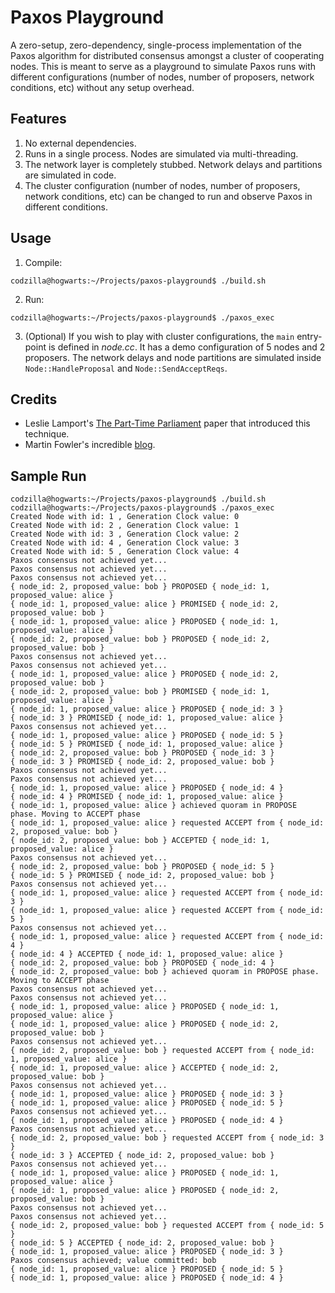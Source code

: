 # Paxos Playground

A zero-setup, zero-dependency, single-process implementation of the Paxos algorithm for distributed consensus amongst a cluster of cooperating nodes. This is meant to serve as a playground to simulate Paxos runs with different configurations (number of nodes, number of proposers, network conditions, etc) without any setup overhead.

## Features

1. No external dependencies.
2. Runs in a single process. Nodes are simulated via multi-threading.
3. The network layer is completely stubbed. Network delays and partitions are simulated in code.
4. The cluster configuration (number of nodes, number of proposers, network conditions, etc) can be changed to run and observe Paxos in different conditions.

## Usage

1. Compile:
```console
codzilla@hogwarts:~/Projects/paxos-playground$ ./build.sh
```
2. Run:
```console
codzilla@hogwarts:~/Projects/paxos-playground$ ./paxos_exec
```
3. (Optional) If you wish to play with cluster configurations, the `main` entry-point is defined in *node.cc*. It has a demo configuration of 5 nodes and 2 proposers. The network delays and node partitions are simulated inside `Node::HandleProposal` and `Node::SendAcceptReqs`.

## Credits

- Leslie Lamport's [The Part-Time Parliament](https://lamport.azurewebsites.net/pubs/lamport-paxos.pdf) paper that introduced this technique.
- Martin Fowler's incredible [blog](https://martinfowler.com/articles/patterns-of-distributed-systems/paxos.html).

## Sample Run

```console
codzilla@hogwarts:~/Projects/paxos-playground$ ./build.sh
codzilla@hogwarts:~/Projects/paxos-playground$ ./paxos_exec
Created Node with id: 1 , Generation Clock value: 0
Created Node with id: 2 , Generation Clock value: 1
Created Node with id: 3 , Generation Clock value: 2
Created Node with id: 4 , Generation Clock value: 3
Created Node with id: 5 , Generation Clock value: 4
Paxos consensus not achieved yet...
Paxos consensus not achieved yet...
Paxos consensus not achieved yet...
{ node_id: 2, proposed_value: bob } PROPOSED { node_id: 1, proposed_value: alice }
{ node_id: 1, proposed_value: alice } PROMISED { node_id: 2, proposed_value: bob }
{ node_id: 1, proposed_value: alice } PROPOSED { node_id: 1, proposed_value: alice }
{ node_id: 2, proposed_value: bob } PROPOSED { node_id: 2, proposed_value: bob }
Paxos consensus not achieved yet...
Paxos consensus not achieved yet...
{ node_id: 1, proposed_value: alice } PROPOSED { node_id: 2, proposed_value: bob }
{ node_id: 2, proposed_value: bob } PROMISED { node_id: 1, proposed_value: alice }
{ node_id: 1, proposed_value: alice } PROPOSED { node_id: 3 }
{ node_id: 3 } PROMISED { node_id: 1, proposed_value: alice }
Paxos consensus not achieved yet...
{ node_id: 1, proposed_value: alice } PROPOSED { node_id: 5 }
{ node_id: 5 } PROMISED { node_id: 1, proposed_value: alice }
{ node_id: 2, proposed_value: bob } PROPOSED { node_id: 3 }
{ node_id: 3 } PROMISED { node_id: 2, proposed_value: bob }
Paxos consensus not achieved yet...
Paxos consensus not achieved yet...
{ node_id: 1, proposed_value: alice } PROPOSED { node_id: 4 }
{ node_id: 4 } PROMISED { node_id: 1, proposed_value: alice }
{ node_id: 1, proposed_value: alice } achieved quoram in PROPOSE phase. Moving to ACCEPT phase
{ node_id: 1, proposed_value: alice } requested ACCEPT from { node_id: 2, proposed_value: bob }
{ node_id: 2, proposed_value: bob } ACCEPTED { node_id: 1, proposed_value: alice }
Paxos consensus not achieved yet...
{ node_id: 2, proposed_value: bob } PROPOSED { node_id: 5 }
{ node_id: 5 } PROMISED { node_id: 2, proposed_value: bob }
Paxos consensus not achieved yet...
{ node_id: 1, proposed_value: alice } requested ACCEPT from { node_id: 3 }
{ node_id: 1, proposed_value: alice } requested ACCEPT from { node_id: 5 }
Paxos consensus not achieved yet...
{ node_id: 1, proposed_value: alice } requested ACCEPT from { node_id: 4 }
{ node_id: 4 } ACCEPTED { node_id: 1, proposed_value: alice }
{ node_id: 2, proposed_value: bob } PROPOSED { node_id: 4 }
{ node_id: 2, proposed_value: bob } achieved quoram in PROPOSE phase. Moving to ACCEPT phase
Paxos consensus not achieved yet...
Paxos consensus not achieved yet...
{ node_id: 1, proposed_value: alice } PROPOSED { node_id: 1, proposed_value: alice }
{ node_id: 1, proposed_value: alice } PROPOSED { node_id: 2, proposed_value: bob }
Paxos consensus not achieved yet...
{ node_id: 2, proposed_value: bob } requested ACCEPT from { node_id: 1, proposed_value: alice }
{ node_id: 1, proposed_value: alice } ACCEPTED { node_id: 2, proposed_value: bob }
Paxos consensus not achieved yet...
{ node_id: 1, proposed_value: alice } PROPOSED { node_id: 3 }
{ node_id: 1, proposed_value: alice } PROPOSED { node_id: 5 }
Paxos consensus not achieved yet...
{ node_id: 1, proposed_value: alice } PROPOSED { node_id: 4 }
Paxos consensus not achieved yet...
{ node_id: 2, proposed_value: bob } requested ACCEPT from { node_id: 3 }
{ node_id: 3 } ACCEPTED { node_id: 2, proposed_value: bob }
Paxos consensus not achieved yet...
{ node_id: 1, proposed_value: alice } PROPOSED { node_id: 1, proposed_value: alice }
{ node_id: 1, proposed_value: alice } PROPOSED { node_id: 2, proposed_value: bob }
Paxos consensus not achieved yet...
Paxos consensus not achieved yet...
{ node_id: 2, proposed_value: bob } requested ACCEPT from { node_id: 5 }
{ node_id: 5 } ACCEPTED { node_id: 2, proposed_value: bob }
{ node_id: 1, proposed_value: alice } PROPOSED { node_id: 3 }
Paxos consensus achieved; value committed: bob
{ node_id: 1, proposed_value: alice } PROPOSED { node_id: 5 }
{ node_id: 1, proposed_value: alice } PROPOSED { node_id: 4 }
```